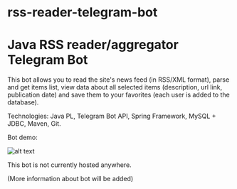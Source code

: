 # rss-reader-telegram-bot
# Java RSS reader/aggregator Telegram Bot
This bot allows you to read the site's news feed (in RSS/XML format), parse and get items list, view data about all selected items (description, url link, publication date) and save them to your favorites (each user is added to the database).

Technologies: Java PL, Telegram Bot API, Spring Framework, MySQL + JDBC, Maven, Git.

Bot demo:

![alt text](https://github.com/Sergio1308/rss-reader-telegram-bot/blob/main/src/main/resources/botDemo/bot_demo.gif)

This bot is not currently hosted anywhere.

(More information about bot will be added)
